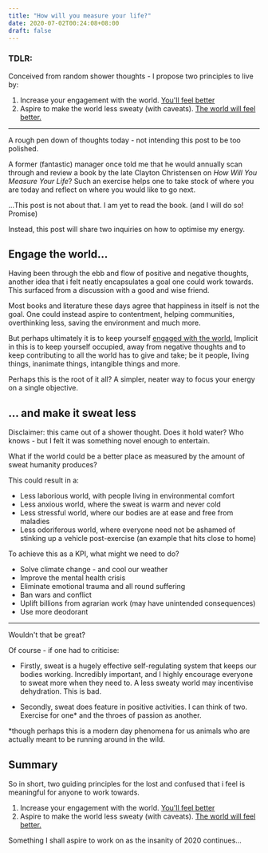 ```yaml
---
title: "How will you measure your life?"
date: 2020-07-02T00:24:08+08:00
draft: false
---
```


### TDLR:

Conceived from random shower thoughts - I propose two principles to live by:

1. Increase your engagement with the world. <u>You'll feel better</u>
2. Aspire to make the world less sweaty (with caveats). <u>The world will feel better.</u>

------

A rough pen down of thoughts today - not intending this post to be too polished.

A former (fantastic) manager once told me that he would annually scan through and review a book by the late Clayton Christensen on *How Will You Measure Your Life*? Such an exercise helps one to take stock of where you are today and reflect on where you would like to go next.

...This post is not about that. I am yet to read the book. (and I will do so! Promise)

Instead, this post will share two inquiries on how to optimise my energy. 

## Engage the world...

Having been through the ebb and flow of positive and negative thoughts, another idea that i felt neatly encapsulates a goal one could work towards. This surfaced from a discussion with a good and wise friend.

Most books and literature these days agree that happiness in itself is not the goal. One could instead aspire to contentment, helping communities, overthinking less, saving the environment and much more.

But perhaps ultimately it is to keep yourself <u>engaged with the world.</u> Implicit in this is to keep yourself occupied, away from negative thoughts and to keep contributing to all the world has to give and take; be it people, living things, inanimate things, intangible things and more.

Perhaps this is the root of it all? A simpler, neater way to focus your energy on a single objective.



## ... and make it sweat less

Disclaimer: this came out of a shower thought. Does it hold water? Who knows - but I felt it was something novel enough to entertain.

What if the world could be a better place as measured by the amount of sweat humanity produces?

This could result in a:

- Less laborious world, with people living in environmental comfort
- Less anxious world, where the sweat is warm and never cold
- Less stressful world, where our bodies are at ease and free from maladies
- Less odoriferous world, where everyone need not be ashamed of stinking up a vehicle post-exercise (an example that hits close to home)

To achieve this as a KPI, what might we need to do?

- Solve climate change - and cool our weather
- Improve the mental health crisis
- Eliminate emotional trauma and all round suffering
- Ban wars and conflict
- Uplift billions from agrarian work (may have unintended consequences)
- Use more deodorant

***

Wouldn't that be great?

Of course - if one had to criticise:

- Firstly, sweat is a hugely effective self-regulating system that keeps our bodies working. Incredibly important, and I highly encourage everyone to sweat more when they need to. A less sweaty world may incentivise dehydration. This is bad.

- Secondly, sweat does feature in positive activities. I can think of two. Exercise for one* and the throes of passion as another.

*though perhaps this is a modern day phenomena for us animals who are actually meant to be running around in the wild.

## Summary 

So in short, two guiding principles for the lost and confused that i feel is meaningful for anyone to work towards.

1. Increase your engagement with the world. <u>You'll feel better</u>
2. Aspire to make the world less sweaty (with caveats). <u>The world will feel better.</u>

Something I shall aspire to work on as the insanity of 2020 continues...